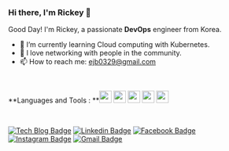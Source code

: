 ### Hi there, I'm Rickey 👋

Good Day! I'm Rickey, a passionate **DevOps** engineer from Korea.

- 🌱 I’m currently learning Cloud computing with Kubernetes.
- 👯 I love networking with people in the community.
- 📫 How to reach me: ejb0329@gmail.com
<br>

**Languages and Tools : **<img src="https://user-images.githubusercontent.com/61479654/94792993-c5d72380-0414-11eb-8ec4-819101e5f649.jpg"  width="25" height="25"> 
<img src="https://user-images.githubusercontent.com/61479654/94791921-4137d580-0413-11eb-9ead-4f2354224ffe.png"  width="25" height="25"> 
<img src="https://user-images.githubusercontent.com/61479654/94793022-ce2f5e80-0414-11eb-844d-e7067d57260b.jpg"  width="25" height="25"> 
<img src="https://user-images.githubusercontent.com/61479654/94792188-91af3300-0413-11eb-8ad5-c4a7098ac131.png"  width="25" height="25"> 
<img src="https://user-images.githubusercontent.com/61479654/94792219-9aa00480-0413-11eb-840c-7b2fbc7205c4.png"  width="25" height="25">

<br>

  [![Tech Blog Badge](http://img.shields.io/badge/-Tech%20blog-black?style=flat-square&logo=github&link=https://jbhs7014.tistory.com/)](https://jbhs7014.tistory.com/) [![Linkedin Badge](https://img.shields.io/badge/-LinkedIn-blue?style=flat-square&logo=Linkedin&logoColor=white&link=https://www.linkedin.com/in/jungbin-eom-9827931a4/)](https://www.linkedin.com/in/jungbin-eom-9827931a4/) [![Facebook Badge](https://img.shields.io/badge/facebook-1877f2?style=flat-square&logo=facebook&logoColor=white&link=https://www.facebook.com/profile.php?id=100004248822179)](https://www.facebook.com/profile.php?id=100004248822179) [![Instagram Badge](https://img.shields.io/badge/Instagram-e4405f?style=flat-square&logo=instagram&logoColor=white&link=https://www.instagram.com/eommm_jb_/)](https://www.instagram.com/eommm_jb_/) [![Gmail Badge](https://img.shields.io/badge/Gmail-d14836?style=flat-square&logo=Gmail&logoColor=white&link=mailto:ejb0329@gmail.com)](mailto:ejb0329@gmail.com)
